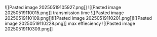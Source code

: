  ![[Pasted image 20250519105927.png]]
![[Pasted image 20250519110015.png]]
transmission time
![[Pasted image 20250519110109.png]]![[Pasted image 20250519110201.png]]![[Pasted image 20250519110228.png]]
max effieciency
![[Pasted image 20250519110309.png]]